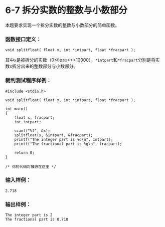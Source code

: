 # 6-7 拆分实数的整数与小数部分
本题要求实现一个拆分实数的整数与小数部分的简单函数。

### 函数接口定义：

    
    
    void splitfloat( float x, int *intpart, float *fracpart );
    

其中`x`是被拆分的实数（0≤\le≤`x`<<<10000），`*intpart`和`*fracpart`分别是将实数x拆分出来的整数部分与小数部分。

### 裁判测试程序样例：

    
    
    #include <stdio.h>
    
    void splitfloat( float x, int *intpart, float *fracpart );
    
    int main()
    {
        float x, fracpart;
        int intpart;
    
        scanf("%f", &x);
        splitfloat(x, &intpart, &fracpart);
        printf("The integer part is %d\n", intpart);
        printf("The fractional part is %g\n", fracpart);
    
        return 0;
    }
    
    /* 你的代码将被嵌在这里 */
    

### 输入样例：

    
    
    2.718
    

### 输出样例：

    
    
    The integer part is 2
    The fractional part is 0.718
    

